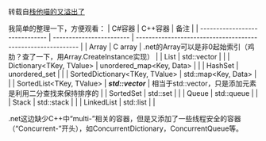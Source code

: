 转载自[栈他喵的又溢出了](https://stackoverflow.com/questions/3659044/comparison-of-c-stl-collections-and-c-sharp-collections)

我简单的整理一下，方便观看：
| C#容器                         | C++容器                  | 备注                                                         |
| ------------------------------ | ------------------------ | ------------------------------------------------------------ |
| Array                          | C array                  | .net的Array可以是非0起始索引（鸡肋？查了一下，用Array.CreateInstance实现） |
| List<T>                        | std::vector<T>           |                                                              |
| Dictionary<TKey, TValue>       | unordered_map<Key, Data> |                                                              |
| HashSet<T>                     | unordered_set<Key>       |                                                              |
| SortedDictionary<TKey, TValue> | std::map<Key, Data>      |                                                              |
| SortedList<TKey, TValue>       | ***std::vector<T>***     | 相当于std::vector，只是添加元素是利用二分查找来保持排序的    |
| SortedSet<T>                   | std::set<Key>            |                                                              |
| Queue<T>                       | std::queue<T>            |                                                              |
| Stack<T>                       | std::stack<T>            |                                                              |
| LinkedList<T>                  | std::list<T>             |                                                              |

.net这边缺少C++中“multi-”相关的容器，但是又添加了一些线程安全的容器（“Concurrent-”开头），如ConcurrentDictionary，ConcurrentQueue等。